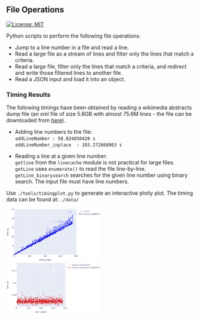 ## File Operations
[![License: MIT](https://img.shields.io/badge/License-MIT-yellow.svg)](./LICENSE)

Python scripts to perform the following file operations:
* Jump to a line number in a file and read a line.
* Read a large file as a stream of lines and filter only the lines that match a criteria.
* Read a large file, filter only the lines that match a criteria, and redirect and write those filtered lines to another file.
* Read a JSON input and load it into an object.


### Timing Results
The following timings have been obtained by reading a wikimedia abstracts dump file (an xml file of size 5.8GB with almost 75.6M lines - the file can be downloaded from [here](https://dumps.wikimedia.org/enwiki/latest/)). 

* Adding line numbers to the file:<br />
`addLineNumber : 58.024850428 s`<br />
`addLineNumber_inplace  : 103.272668963 s`

* Reading a line at a given line number:<br />
`getline` from the `linecache` module is not practical for large files.<br />
`getLine` uses `enumerate()` to read the file line-by-line.<br />
`getLine_binarysearch` searches for the given line number using binary search. The input file must have line numbers.<br />

Use `./tools/timingplot.py` to generate an interactive plotly plot. The timing data can be found at: `./data/`

<img src=./data/gL.png width="50%" height="50%">
<img src=./data/gLbinsrch.png width="50%" height="50%">


